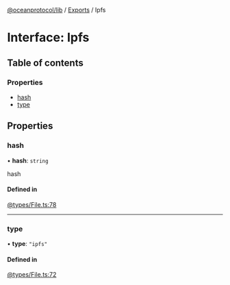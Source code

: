[@oceanprotocol/lib](../README.md) / [Exports](../modules.md) / Ipfs

# Interface: Ipfs

## Table of contents

### Properties

- [hash](Ipfs.md#hash)
- [type](Ipfs.md#type)

## Properties

### hash

• **hash**: `string`

hash

#### Defined in

[@types/File.ts:78](https://github.com/oceanprotocol/ocean.js/blob/fbcd13ac/src/@types/File.ts#L78)

___

### type

• **type**: ``"ipfs"``

#### Defined in

[@types/File.ts:72](https://github.com/oceanprotocol/ocean.js/blob/fbcd13ac/src/@types/File.ts#L72)
